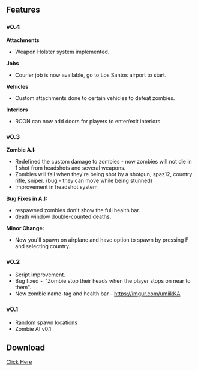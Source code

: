 
## Features

### v0.4
**Attachments**
* Weapon Holster system implemented.

**Jobs**
* Courier job is now available, go to Los Santos airport to start.

**Vehicles**
* Custom attachments done to certain vehicles to defeat zombies.

**Interiors**
* RCON can now add doors for players to enter/exit interiors.
### v0.3
**Zombie A.I:**
* Redefined the custom damage to zombies - now zombies will not die in 1 shot from headshots and several weapons.
* Zombies will fall when they're being shot by a shotgun, spaz12, country rifle, sniper. (bug - they can move while being stunned)
* Improvement in headshot system

**Bug Fixes in A.I:**
* respawned zombies don't show the full health bar.
* death window double-counted deaths.

**Minor Change:**
* Now you'll spawn on airplane and have option to spawn by pressing F and selecting country.


### v0.2
* Script improvement.
* Bug fixed ~ "Zombie stop their heads when the player stops on near to them".
* New zombie name-tag and health bar - https://imgur.com/umiikKA
### v0.1
* Random spawn locations
* Zombie AI v0.1 

## Download
<a href = "https://github.com/siddharthamks/SAA/releases">Click Here</a>
